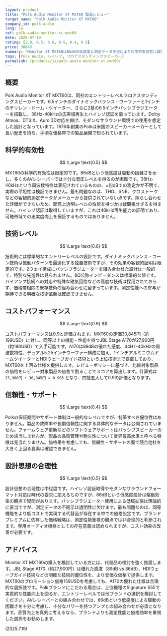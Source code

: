 ```yaml
---
layout: product
title: "Polk Audio Monitor XT MXT60 製品レビュー"
target_name: "Polk Audio Monitor XT MXT60"
company_id: polk-audio
lang: ja
ref: polk-audio-monitor-xt-mxt60
date: 2025-07-19
rating: [2.9, 0.5, 0.6, 0.9, 0.4, 0.5]
price: 30845
summary: "Monitor XT MXT60は86dBの低感度と測定データ不足により科学的有効性に疑問が残るものの、JBL Stage A170が僅かに安価なためコストパフォーマンスは0.9と評価されます。"
tags: [Polk Audio, ハイレゾ, フロアスタンディングスピーカー]
permalink: /products/ja/polk-audio-monitor-xt-mxt60/
---
```

## 概要

Polk Audio Monitor XT MXT60は、同社のエントリーレベルフロアスタンディングスピーカーです。6.5インチのダイナミックバランス・ウーファーと1インチのテリレン・ドーム・ツイーター、さらに2基の6.5インチパッシブラジエーターを搭載し、38Hz-40kHzの広帯域再生とハイレゾ認証を謳っています。Dolby Atmos、DTS:X、Auro 3D対応を掲げ、モダンなサラウンド環境での使用を想定した設計となっています。1876年創業のPolkは米国のスピーカーメーカーとして長い歴史を持ち、手頃な価格帯での製品展開で知られています。

## 科学的有効性

$$ \Large \text{0.5} $$

MXT60の科学的有効性は限定的です。86dBという低感度は駆動の困難さを示し、多くのAVレシーバーでは十分な音圧レベルを得るのが困難です。38Hz-40kHzという周波数特性は表記されているものの、±何dBでの測定かが不明で、実際の平坦性は検証できません。最も問題なのは、THD、SNR、クロストークなどの客観的測定データがメーカーから提供されていない点です。照らし合わせた評価ができないため、聴覚上透明レベルの性能を持つかは疑問視せざるを得ません。ハイレゾ認証は取得していますが、これは40kHz再生能力の証明であり、可聴帯域での忠実度向上を保証するものではありません。

## 技術レベル

$$ \Large \text{0.6} $$

技術的には標準的なエントリーレベルの設計です。ダイナミックバランス・コーン技術は振動パターンを最適化する独自技術ですが、その効果の客観的証明は限定的です。2ウェイ構成にパッシブラジエーターを組み合わせた設計は一般的で、特別な先進性は見られません。8Ω公称インピーダンスは標準的な値です。バイアンプ接続への対応や特殊な磁気回路などの高度な技術は採用されておらず、価格帯相応の既存技術の組み合わせに留まっています。測定性能への寄与が期待できる明確な技術革新は確認できません。

## コストパフォーマンス

$$ \Large \text{0.9} $$

コストパフォーマンスは0.9と評価されます。MXT60の定価30,845円（約199USD）に対し、同等以上の機能・性能を持つJBL Stage A170が27,900円（約180USD）で入手可能です。A170は89dBの優れた感度、44Hz-40kHzの周波数特性、デュアル5.25インチウーファー構成に加え、1インチアルミニウムドームツイーターとHDIウェーブガイド技術という上位技術まで搭載しており、MXT60を上回る仕様を提供します。レビューポリシーに基づき、比較対象製品の価格をレビュー対象製品の価格で割ることでスコアを算出します。計算式は `27,900円 ÷ 30,845円 = 0.905` となり、四捨五入して0.9の評価となります。

## 信頼性・サポート

$$ \Large \text{0.4} $$

Polkの保証期間やサポート体制は一般的なレベルですが、特筆すべき優位性はありません。製品の故障率や長期信頼性に関する具体的なデータは公開されていません。ファームウェア更新などのソフトウェアサポートはパッシブスピーカーのため該当しませんが、製品の品質管理や耐久性について業界最高水準と呼べる特徴は見当たりません。価格帯を考慮しても、信頼性・サポートの面で競合他社を大きく上回る要素は確認できません。

## 設計思想の合理性

$$ \Large \text{0.5} $$

設計思想の合理性は中程度です。ハイレゾ認証取得やモダンなサラウンドフォーマット対応は時代の要求に応えるものですが、86dBという低感度設計は駆動効率の観点で疑問があります。パッシブラジエーター使用による低域拡張は理論的に妥当ですが、測定データの不開示は透明性に欠けます。最も問題なのは、同等機能をより低コストで実現する代替品が存在する中での価格設定です。ブランドプレミアムに依存した価格戦略は、測定性能重視の観点では非合理的と判断されます。専用オーディオ機器としての存在意義は認められますが、コスト効率の改善が必要です。

## アドバイス

Monitor XT MXT60の購入を検討している方には、代替品の検討を強く推奨します。JBL Stage A170（約27,900円）は優れた感度（89dB vs 86dB）、HDIウェーブガイド技術などの明確な技術的優位性を、より安価な価格で提供します。MXT60のプロモーション価格159USDを考慮しても、A170の優れた仕様は合理的な選択肢です。Polkブランドにこだわる場合は、上位機種のSignature S55で実質的な性能向上を図るか、エントリーレベルでは他ブランドの選択を検討してください。AVレシーバーとの組み合わせでは、86dBという低感度による駆動の困難さを十分に考慮し、十分なパワーを持つアンプとの組み合わせが必須となります。音質向上を真剣に考えるなら、ブランドよりも測定性能と価格効率を重視した選択をお勧めします。

(2025.7.19)
